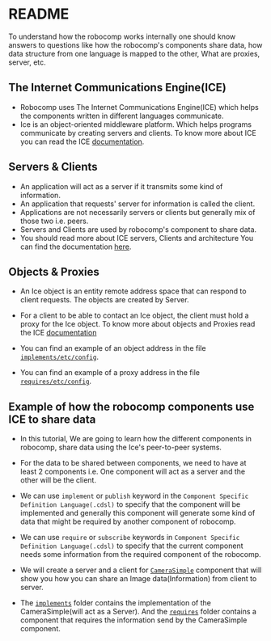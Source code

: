 # README

To understand how the robocomp works internally one should know answers to questions like how the robocomp's components share data, how data structure from one language is mapped to the other, What are proxies, server, etc.

## The Internet Communications Engine(ICE)
- Robocomp uses The Internet Communications Engine(ICE) which helps the components written in different languages communicate.
- Ice is an object-oriented middleware platform. Which helps programs communicate by creating servers and clients. To know more about ICE you can read the ICE [documentation](https://doc.zeroc.com/ice/3.7/ice-overview/ice-architecture). 

## Servers & Clients
- An application will act as a server if it transmits some kind of information.
- An application that requests' server for information is called the client.
- Applications are not necessarily servers or clients but generally mix of those two i.e. peers.
- Servers and Clients are used by robocomp's component to share data.
- You should read more about ICE servers, Clients and architecture You can find the documentation [here](https://doc.zeroc.com/technical-articles/general-topics/chat-demo/concepts#Concepts-ClientsandServers). 

## Objects & Proxies

- An Ice object is an entity remote address space that can respond to client requests. The objects are created by Server.

- For a client to be able to contact an Ice object, the client must hold a proxy for the Ice object. To know more about objects and Proxies read the ICE [documentation](https://doc.zeroc.com/ice/3.7/ice-overview/ice-architecture/terminology#Terminology-IceObjects)

- You can find an example of an object address in the file [`implements/etc/config`](implements/etc/config).
- You can find an example of a proxy address in the file [`requires/etc/config`](requires/etc/config).

## Example of how the robocomp components use ICE to share data

- In this tutorial, We are going to learn how the different components in robocomp, share data using the Ice's peer-to-peer systems. 
- For the data to be shared between components, we need to have at least 2 components i.e. One component will act as a server and the other will be the client.

- We can use `implement` or `publish` keyword in the `Component Specific Definition Language(.cdsl)` to specify that the component will be implemented and generally this component will generate some kind of data that might be required by another component of robocomp.

- We can use `require` or `subscribe` keywords in `Component Specific Definition Language(.cdsl)` to specify that the current component needs some information from the required component of the robocomp.

- We will create a server and a client for [`CameraSimple`](https://github.com/robocomp/robocomp/blob/development/interfaces/IDSLs/CameraSimple.idsl) component that will show you how you can share an Image data(Information) from client to server.

- The [`implements`](implements/README.md) folder contains the implementation of the CameraSimple(will act as a Server). And the [`requires`](requires/README.md) folder contains a component that requires the information send by the CameraSimple component.